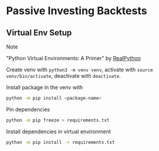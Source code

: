# Passive Investing Backtests

## Virtual Env Setup

> [!NOTE]
> "Python Virtual Environments: A Primer" by [RealPython](https://realpython.com/python-virtual-environments-a-primer/)

Create venv with `python3 -m venv venv`, activate with `source venv/bin/activate`, deactivate with `deactivate`.

Install package in the venv with
```bash
python -m pip install <package-name>
```

Pin dependencies
```bash
python -m pip freeze > requirements.txt
```

Install dependencies in virtual environment
```bash
python -m pip install -r requirements.txt
```
